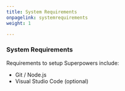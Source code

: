 ```yaml
---
title: System Requirements
onpagelink: systemrequirements
weight: 1

---
```


### **System Requirements**

Requirements to setup Superpowers include:

*   Git / Node.js
*   Visual Studio Code (optional)

